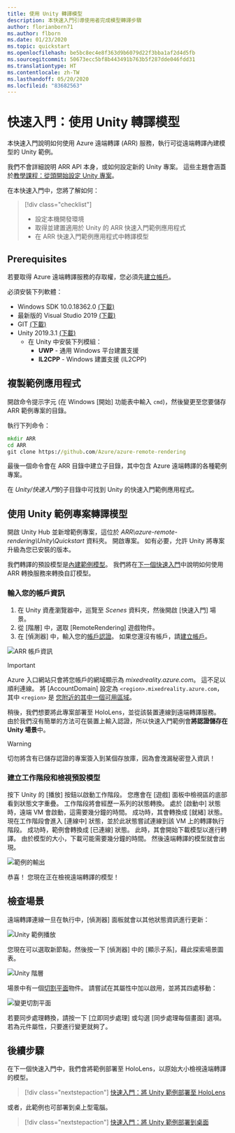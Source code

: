 ```yaml
---
title: 使用 Unity 轉譯模型
description: 本快速入門引導使用者完成模型轉譯步驟
author: florianborn71
ms.author: flborn
ms.date: 01/23/2020
ms.topic: quickstart
ms.openlocfilehash: be5bc8ec4e8f363d9b6079d22f3bba1af2d4d5fb
ms.sourcegitcommit: 50673ecc5bf8b443491b763b5f287dde046fdd31
ms.translationtype: HT
ms.contentlocale: zh-TW
ms.lasthandoff: 05/20/2020
ms.locfileid: "83682563"
---
```

# <a name="quickstart-render-a-model-with-unity"></a>快速入門：使用 Unity 轉譯模型

本快速入門說明如何使用 Azure 遠端轉譯 (ARR) 服務，執行可從遠端轉譯內建模型的 Unity 範例。

我們不會詳細說明 ARR API 本身，或如何設定新的 Unity 專案。 這些主題會涵蓋於[教學課程：從頭開始設定 Unity 專案](../tutorials/unity/project-setup.md)。

在本快速入門中，您將了解如何：
> [!div class="checklist"]
>
>* 設定本機開發環境
>* 取得並建置適用於 Unity 的 ARR 快速入門範例應用程式
>* 在 ARR 快速入門範例應用程式中轉譯模型

## <a name="prerequisites"></a>Prerequisites

若要取得 Azure 遠端轉譯服務的存取權，您必須先[建立帳戶](../how-tos/create-an-account.md)。

必須安裝下列軟體：

* Windows SDK 10.0.18362.0 [(下載)](https://developer.microsoft.com/windows/downloads/windows-10-sdk)
* 最新版的 Visual Studio 2019 [(下載)](https://visualstudio.microsoft.com/vs/older-downloads/)
* GIT [(下載)](https://git-scm.com/downloads)
* Unity 2019.3.1 [(下載)](https://unity3d.com/get-unity/download)
  * 在 Unity 中安裝下列模組：
    * **UWP** - 通用 Windows 平台建置支援
    * **IL2CPP** - Windows 建置支援 (IL2CPP)

## <a name="clone-the-sample-app"></a>複製範例應用程式

開啟命令提示字元 (在 Windows [開始] 功能表中輸入 `cmd`)，然後變更至您要儲存 ARR 範例專案的目錄。

執行下列命令：

```cmd
mkdir ARR
cd ARR
git clone https://github.com/Azure/azure-remote-rendering
```

最後一個命令會在 ARR 目錄中建立子目錄，其中包含 Azure 遠端轉譯的各種範例專案。

在 *Unity/快速入門*的子目錄中可找到 Unity 的快速入門範例應用程式。

## <a name="rendering-a-model-with-the-unity-sample-project"></a>使用 Unity 範例專案轉譯模型

開啟 Unity Hub 並新增範例專案，這位於 *ARR\azure-remote-rendering\Unity\Quickstart* 資料夾。
開啟專案。 如有必要，允許 Unity 將專案升級為您已安裝的版本。

我們轉譯的預設模型是[內建範例模型](../samples/sample-model.md)。 我們將在[下一個快速入門](convert-model.md)中說明如何使用 ARR 轉換服務來轉換自訂模型。

### <a name="enter-your-account-info"></a>輸入您的帳戶資訊

1. 在 Unity 資產瀏覽器中，巡覽至 *Scenes* 資料夾，然後開啟 [快速入門] 場景。
1. 從 [階層] 中，選取 [RemoteRendering] 遊戲物件。
1. 在 [偵測器] 中，輸入您的[帳戶認證](../how-tos/create-an-account.md)。 如果您還沒有帳戶，請[建立帳戶](../how-tos/create-an-account.md)。

![ARR 帳戶資訊](./media/arr-sample-account-info.png)

> [!IMPORTANT]
> Azure 入口網站只會將您帳戶的網域顯示為 *mixedreality.azure.com*。 這不足以順利連線。
> 將 [AccountDomain] 設定為 `<region>.mixedreality.azure.com`，其中 `<region>` 是 [您附近的其中一個可用區域](../reference/regions.md)。

稍後，我們想要將此專案部署至 HoloLens，並從該裝置連線到遠端轉譯服務。 由於我們沒有簡單的方法可在裝置上輸入認證，所以快速入門範例會**將認證儲存在 Unity 場景**中。

> [!WARNING]
> 切勿將含有已儲存認證的專案簽入到某個存放庫，因為會洩漏秘密登入資訊！

### <a name="create-a-session-and-view-the-default-model"></a>建立工作階段和檢視預設模型

按下 Unity 的 [播放] 按鈕以啟動工作階段。 您應會在 [遊戲] 面板中檢視區的底部看到狀態文字重疊。 工作階段將會經歷一系列的狀態轉換。 處於 [啟動中] 狀態時，遠端 VM 會啟動，這需要幾分鐘的時間。 成功時，其會轉換成 [就緒] 狀態。 現在工作階段會進入 [連線中] 狀態，並於此狀態嘗試連線到該 VM 上的轉譯執行階段。 成功時，範例會轉換成 [已連線] 狀態。 此時，其會開始下載模型以進行轉譯。 由於模型的大小，下載可能需要幾分鐘的時間。 然後遠端轉譯的模型就會出現。

![範例的輸出](media/arr-sample-output.png)

恭喜！ 您現在正在檢視遠端轉譯的模型！

## <a name="inspecting-the-scene"></a>檢查場景

遠端轉譯連線一旦在執行中，[偵測器] 面板就會以其他狀態資訊進行更新：

![Unity 範例播放](./media/arr-sample-configure-session-running.png)

您現在可以選取新節點，然後按一下 [偵測器] 中的 [顯示子系]，藉此探索場景圖表。

![Unity 階層](./media/unity-hierarchy.png)

場景中有一個[切割平面](../overview/features/cut-planes.md)物件。 請嘗試在其屬性中加以啟用，並將其四處移動：

![變更切割平面](media/arr-sample-unity-cutplane.png)

若要同步處理轉換，請按一下 [立即同步處理] 或勾選 [同步處理每個畫面] 選項。 若為元件屬性，只要進行變更就夠了。

## <a name="next-steps"></a>後續步驟

在下一個快速入門中，我們會將範例部署至 HoloLens，以原始大小檢視遠端轉譯的模型。

> [!div class="nextstepaction"]
> [快速入門：將 Unity 範例部署至 HoloLens](deploy-to-hololens.md)

或者，此範例也可部署到桌上型電腦。

> [!div class="nextstepaction"]
> [快速入門：將 Unity 範例部署到桌面](deploy-to-desktop.md)